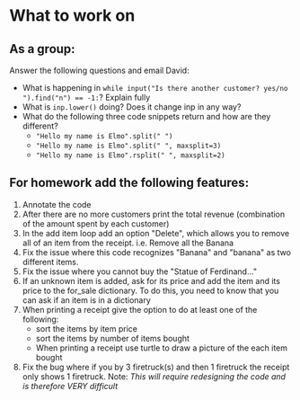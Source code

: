 # What to work on
## As a group:
Answer the following questions and email David:
* What is happening in `while input("Is there another customer? yes/no ").find("n") == -1:`? Explain fully
* What is `inp.lower()` doing? Does it change inp in any way?
* What do the following three code snippets return and how are they different?
  * `"Hello my name is Elmo".split(" ")`
  * `"Hello my name is Elmo".split(" ", maxsplit=3)`
  * `"Hello my name is Elmo".rsplit(" ", maxsplit=2)`


## For homework add the following features:
1. Annotate the code
1. After there are no more customers print the total revenue (combination of the amount spent by each customer)
1. In the add item loop add an option "Delete", which allows you to remove all of an item from the receipt. i.e. Remove all the Banana
1. Fix the issue where this code recognizes "Banana" and "banana" as two different items.
1. Fix the issue where you cannot buy the "Statue of Ferdinand..."
1. If an unknown item is added, ask for its price and add the item and its price to the for_sale dictionary. To do this, you need to know that you can ask if an item is in a dictionary
1. When printing a receipt give the option to do at least one of the following:
    - sort the items by item price
    - sort the items by number of items bought
    - When printing a receipt use turtle to draw a picture of the each item bought
1. Fix the bug where if you by 3 firetruck(s) and then 1 firetruck the receipt only shows 1 firetruck. Note: *This will require redesigning the code and is therefore VERY difficult*

